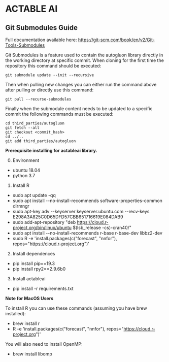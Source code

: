 ACTABLE AI
=======

Git Submodules Guide
--------------------

Full documentation available here: https://git-scm.com/book/en/v2/Git-Tools-Submodules

Git Submodules is a feature used to contain the autogluon library directly in the working directory at specific commit.
When cloning for the first time the repository this command should be executed:
```shell
git submodule update --init --recursive
```

Then when pulling new changes you can either run the command above after pulling or directly use this command:
```shell
git pull --recurse-submodules
```

Finally when the submodule content needs to be updated to a specific commit the following commands must be executed:
```shell
cd third_parties/autogluon
git fetch --all
git checkout <commit_hash>
cd ../..
git add third_parties/autogluon
```


**Prerequisite installing for actableai library.**  

0. Environment
- ubuntu 18.04
- python 3.7

1. Install R
- sudo apt update -qq
- sudo apt install --no-install-recommends software-properties-common dirmngr
- sudo apt-key adv --keyserver keyserver.ubuntu.com --recv-keys E298A3A825C0D65DFD57CBB651716619E084DAB9
- sudo add-apt-repository "deb https://cloud.r-project.org/bin/linux/ubuntu $(lsb_release -cs)-cran40/"
- sudo apt install --no-install-recommends r-base r-base-dev libbz2-dev
- sudo R -e 'install.packages(c("forecast", "nnfor"), repos="https://cloud.r-project.org")'  
  
2. Install dependences
- pip install pip==19.3
- pip install rpy2==2.9.6b0

3. Install actableai
- pip install -r requirements.txt



**Note for MacOS Users**

To install R you can use these commands (assuming you have brew installed):
- brew install r
- R -e 'install.packages(c("forecast", "nnfor"), repos="https://cloud.r-project.org")'

You will also need to install OpenMP:
- brew install libomp
